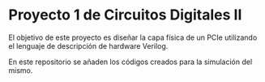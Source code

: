 # Proyecto 1 de Circuitos Digitales II

El objetivo de este proyecto es diseñar la capa física de un PCIe utilizando el lenguaje de descripción de hardware Verilog.

En este repositorio se añaden los códigos creados para la simulación del mismo.
